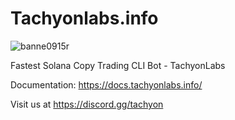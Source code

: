 # Tachyonlabs.info

![banne0915r](https://github.com/user-attachments/assets/ead70f69-9124-4dfd-a62c-85d72da7f591)


Fastest Solana Copy Trading CLI Bot - TachyonLabs

Documentation: https://docs.tachyonlabs.info/

Visit us at https://discord.gg/tachyon
